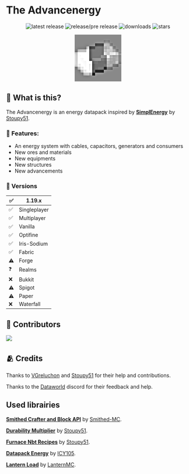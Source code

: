 # The Advancenergy

<div align="center">

![latest release](https://img.shields.io/github/v/release/LTHCTheMaster/The-Advancenergy?color=green&label=Latest%20Release) ![release/pre release](https://img.shields.io/github/v/release/LTHCTheMaster/The-Advancenergy?include_prereleases&color=darkred&label=Current%20Release%20or%20Pre%20Release) ![downloads](https://img.shields.io/github/downloads/LTHCTheMaster/The-Advancenergy/total?color=cyan) ![stars](https://img.shields.io/github/stars/LTHCTheMaster/The-Advancenergy?color=gold)

<img src="./Datapack/pack.png" width="128px"></img>

</div>

## 🤔 What is this?

The Advancenergy is an energy datapack inspired by **<a href="https://github.com/Stoupy51/SimplEnergy">SimplEnergy</a>** by <a href="https://github.com/Stoupy51">Stoupy51</a>.

### 📜 Features:

- An energy system with cables, capacitors, generators and consumers
- New ores and materials
- New equipments
- New structures
- New advancements

### 💽 Versions
| ✅   | 1.19.x |
| --- | --------------- |
| ✅   | Singleplayer    |
| ✅   | Multiplayer     |
| ✅   | Vanilla         |
| ✅   | Optifine        |
| ✅   | Iris-Sodium     |
| ✅   | Fabric          |
| ⚠   | Forge           |
| ❓   | Realms          |
| ❌   | Bukkit          |
| ⚠   | Spigot          |
| ⚠   | Paper           |
| ❌   | Waterfall       |

## 🤝 Contributors

<a href = "https://github.com/LTHCTheMaster/The-Advancenergy/graphs/contributors">
  <img src = "https://contrib.rocks/image?repo=LTHCTheMaster/The-Advancenergy"/>
</a>

## 🫂 Credits

Thanks to <a href="https://github.com/VGreluchon">VGreluchon</a> and <a href="https://github.com/Stoupy51">Stoupy51</a> for their help and contributions.

Thanks to the <a href="https://discord.me/dataworld">Dataworld</a> discord for their feedback and help.

## Used librairies

**<a href="https://github.com/Smithed-MC/Libraries">Smithed Crafter and Block API</a>** by <a href="https://github.com/Smithed-MC">Smithed-MC</a>.

**<a href="https://github.com/Stoupy51/DurabilityMultiplier">Durability Multiplier</a>** by <a href="https://github.com/Stoupy51">Stoupy51</a>.

**<a href="https://github.com/Stoupy51/FurnaceNbtRecipes">Furnace Nbt Recipes</a>** by <a href="https://github.com/Stoupy51">Stoupy51</a>.

**<a href="https://github.com/ICY105/DatapackEnergy">Datapack Energy</a>** by <a href="https://github.com/ICY105">ICY105</a>.

**<a href="https://github.com/LanternMC/load">Lantern Load</a>** by <a href="https://github.com/LanternMC">LanternMC</a>.
